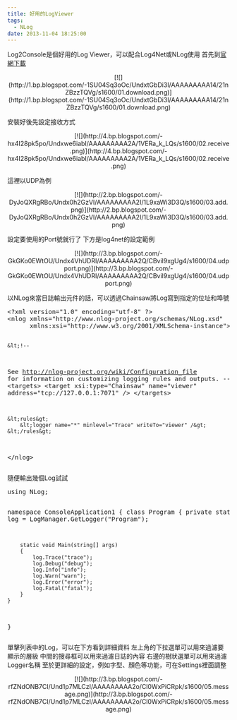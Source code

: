 ```yaml
---
title: 好用的LogViewer
tags:
  - NLog
date: 2013-11-04 18:25:00
---
```


Log2Console是個好用的Log Viewer，可以配合Log4Net或NLog使用
首先到[官網下載](http://log2console.codeplex.com/)
<div class="separator" style="clear: both; text-align: center;"></div><div class="separator" style="clear: both; text-align: center;">[![](http://1.bp.blogspot.com/-1SU04Sq3oOc/UndxtGbDi3I/AAAAAAAAA14/21nZBzzTQVg/s1600/01.download.png)](http://1.bp.blogspot.com/-1SU04Sq3oOc/UndxtGbDi3I/AAAAAAAAA14/21nZBzzTQVg/s1600/01.download.png)</div><span id="goog_1348107367"></span><span id="goog_1348107368"></span>

安裝好後先設定接收方式
<div class="separator" style="clear: both; text-align: center;">[![](http://4.bp.blogspot.com/-hx4I28pk5po/Undxwe6iabI/AAAAAAAAA2A/1VERa_k_LQs/s1600/02.receive.png)](http://4.bp.blogspot.com/-hx4I28pk5po/Undxwe6iabI/AAAAAAAAA2A/1VERa_k_LQs/s1600/02.receive.png)</div>

這裡以UDP為例
<div class="separator" style="clear: both; text-align: center;">[![](http://2.bp.blogspot.com/-DyJoQXRgRBo/Undx0h2GzVI/AAAAAAAAA2I/1L9xaWi3D3Q/s1600/03.add.png)](http://2.bp.blogspot.com/-DyJoQXRgRBo/Undx0h2GzVI/AAAAAAAAA2I/1L9xaWi3D3Q/s1600/03.add.png)</div>

設定要使用的Port號就行了
下方是log4net的設定範例
<div class="separator" style="clear: both; text-align: center;">[![](http://3.bp.blogspot.com/-GkGKo0EWtOU/Undx4VhUDRI/AAAAAAAAA2Q/CBvil9xgUg4/s1600/04.udpport.png)](http://3.bp.blogspot.com/-GkGKo0EWtOU/Undx4VhUDRI/AAAAAAAAA2Q/CBvil9xgUg4/s1600/04.udpport.png)</div>

以NLog來當日誌輸出元件的話，可以透過Chainsaw將Log寫到指定的位址和埠號
<div><pre class="brush:xml">&lt;?xml version="1.0" encoding="utf-8" ?&gt;
&lt;nlog xmlns="http://www.nlog-project.org/schemas/NLog.xsd"
      xmlns:xsi="http://www.w3.org/2001/XMLSchema-instance"&gt;

    &lt;!-- 
  See http://nlog-project.org/wiki/Configuration_file 
  for information on customizing logging rules and outputs.
   --&gt;
    &lt;targets&gt;
        &lt;target xsi:type="Chainsaw" name="viewer" address="tcp://127.0.0.1:7071"  /&gt;
    &lt;/targets&gt;

    &lt;rules&gt;
        &lt;logger name="*" minlevel="Trace" writeTo="viewer" /&gt;
    &lt;/rules&gt;
&lt;/nlog&gt;
</pre></div>

隨便輸出幾個Log試試
<div><pre class="brush:csharp">using NLog;

namespace ConsoleApplication1
{
    class Program
    {
        private static Logger log = LogManager.GetLogger("Program");

        static void Main(string[] args)
        {
            log.Trace("trace");
            log.Debug("debug");
            log.Info("info");
            log.Warn("warn");
            log.Error("error");
            log.Fatal("fatal");
        }
    }
}
</pre></div>
單擊列表中的Log，可以在下方看到詳細資料
左上角的下拉選單可以用來過濾要顯示的層級
中間的搜尋框可以用來過濾日誌的內容
右邊的樹狀選單可以用來過濾Logger名稱
至於更詳細的設定，例如字型、顏色等功能，可在Settings裡面調整
<div class="separator" style="clear: both; text-align: center;">[![](http://3.bp.blogspot.com/-rfZNdONB7CI/Und1p7MLCzI/AAAAAAAAA2o/Cl0WxPiCRpk/s1600/05.message.png)](http://3.bp.blogspot.com/-rfZNdONB7CI/Und1p7MLCzI/AAAAAAAAA2o/Cl0WxPiCRpk/s1600/05.message.png)</div>
<div class="separator" style="clear: both; text-align: center;"></div>